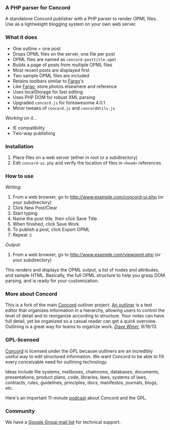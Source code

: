 ### A PHP parser for Concord

A standalone Concord publisher with a PHP parser to render OPML files. Use as a lightweight blogging system on your own web server.

### What it does

+ One outline = one post
+ Drops OPML files on the server, one file per post
+ OPML files are named as `concord-posttitle.opml`
+ Builds a page of posts from multiple OPML files
+ Most recent posts are displayed first
+ Two sample OPML files are included
+ Retains toolbars similar to <a href="http://fargo.io">Fargo</a>'s
+ Like <a href="http://fargo.io">Fargo</a>, store photos elsewhere and reference
+ Uses localStorage for fast editing
+ Uses PHP DOM for robust XML parsing
+ Upgraded `concord.js` for fontawesome 4.0.1
+ Minor tweaks of `concord.js` and `concordUtils.js`

*Working on it...* 

+ IE compatibility
+ Two-way publishing

### Installation

1. Place files on a web server (either in root or a subdirectory)
2. Edit `concord-ui.php` and verify the location of files in `<head>` references
     
### How to use

*Writing:*    

1. From a web browser, go to http://www.example.com/concord-ui.php (or your subdirectory)
2. Click New Post/Clear
3. Start typing
4. Name the post title, then click Save Title
5. When finished, click Save Work
6. To publish a post, click Export OPML
7. Repeat :)

*Output:*

1. From a web browser, go to http://www.example.com/viewopml.php (or your subdirectory)

This renders and displays the OPML output, a list of nodes and attributes, and sample HTML. Basically, the full OPML structure to help you grasp DOM parsing, and is ready for your customization.

### More about Concord

This is a fork of the main <a href="https://github.com/scripting/concord">Concord</a> outliner project. <a href="http://docs.fargo.io/outlinerHowto">An outliner</a> is a text editor that organizes information in a hierarchy, allowing users to control the level of detail and to reorganize according to structure. Your notes can have full detail, yet be organized so a casual reader can get a quick overview. Outlining is a great way for teams to organize work. 
<i><a href="http://scripting.com/2013/09/16/concordOurGplOutliner">Dave Winer</a>, 9/16/13.</i>


### GPL-licensed

<a href="https://github.com/scripting/concord">Concord</a> is licensed under the GPL because outliners are an incredibly useful way to edit structured information. We want Concord to be able to fill every conceivable need for outlining technology. 

Ideas include file systems, mailboxes, chatrooms, databases, documents, presentations, product plans, code, libraries, laws, systems of laws, contracts, rules, guidelines, principles, docs, manifestos, journals, blogs, etc. 

Here's an important 11-minute <a href="http://scripting.com/2013/09/17/importantPodcastAboutConcordGpl">podcast</a> about Concord and the GPL.  


### Community

We have a <a href="https://groups.google.com/forum/?fromgroups#!forum/smallpicture-concord">Google Group mail list</a> for technical support.



